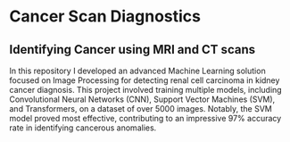# Cancer Scan Diagnostics
## Identifying Cancer using MRI and CT scans

In this repository I developed an advanced Machine Learning solution focused on Image Processing for detecting renal cell carcinoma in kidney cancer diagnosis. This project involved training multiple models, including Convolutional Neural Networks (CNN), Support Vector Machines (SVM), and Transformers, on a dataset of over 5000 images. Notably, the SVM model proved most effective, contributing to an impressive 97% accuracy rate in identifying cancerous anomalies.
